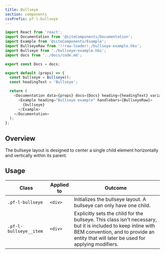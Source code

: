 ```yaml
---
title: Bullseye
section: components
cssPrefix: pf-l-bullseye
---
```

```js
import React from 'react';
import Documentation from '@siteComponents/Documentation';
import Example from '@siteComponents/Example';
import BullseyeRaw from '!!raw-loader!./bullseye-example.hbs';
import Bullseye from './bullseye-example.hbs';
import docs from '../docs/code.md';

export const Docs = docs;

export default (props) => {
  const bullseye = Bullseye();
  const headingText = 'Bullseye';

  return (
    <Documentation data={props} docs={Docs} heading={headingText} variablesRoot={variablesRoot} className="is-layout-page">
      <Example heading="Bullseye example" handlebars={BullseyeRaw}>
        {bullseye}
      </Example>
    </Documentation>
  );
};
```

## Overview

The bullseye layout is designed to center a single child element horizontally and vertically within its parent.

## Usage

| Class | Applied to | Outcome |
| -- | -- | -- |
| `.pf-l-bullseye` | `<div>` | Initializes the bullseye layout. A bullseye can only have one child. |
| `.pf-l-bullseye__item` |  `<div>` | Explicitly sets the child for the bullseye. This class isn't necessary, but it is included to keep inline with BEM convention, and to provide an entity that will later be used for applying modifiers. |
